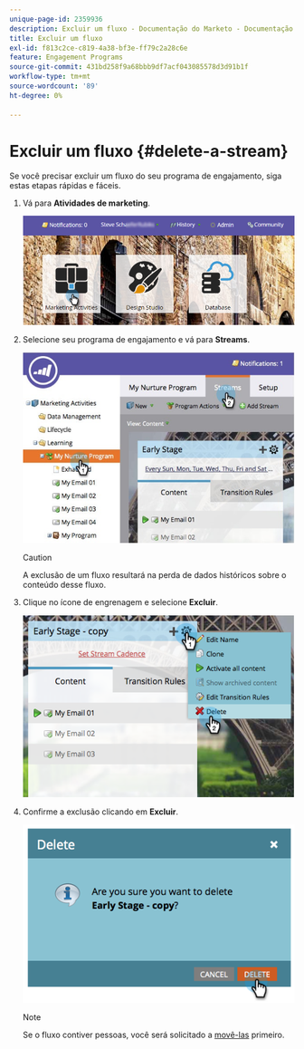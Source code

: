 ```yaml
---
unique-page-id: 2359936
description: Excluir um fluxo - Documentação do Marketo - Documentação do produto
title: Excluir um fluxo
exl-id: f813c2ce-c819-4a38-bf3e-ff79c2a28c6e
feature: Engagement Programs
source-git-commit: 431bd258f9a68bbb9df7acf043085578d3d91b1f
workflow-type: tm+mt
source-wordcount: '89'
ht-degree: 0%

---
```


# Excluir um fluxo {#delete-a-stream}

Se você precisar excluir um fluxo do seu programa de engajamento, siga estas etapas rápidas e fáceis.

1. Vá para **Atividades de marketing**.

   ![](assets/login-marketing-activities-1.png)

1. Selecione seu programa de engajamento e vá para **Streams**.

   ![](assets/cloneasteam-2.jpg)

   >[!CAUTION]
   >
   >A exclusão de um fluxo resultará na perda de dados históricos sobre o conteúdo desse fluxo.

1. Clique no ícone de engrenagem e selecione **Excluir**.

   ![](assets/image2014-9-15-17-3a47-3a27.png)

1. Confirme a exclusão clicando em **Excluir**.

   ![](assets/image2014-9-15-17-3a47-3a31.png)

   >[!NOTE]
   >
   >Se o fluxo contiver pessoas, você será solicitado a [movê-las](/help/marketo/product-docs/core-marketo-concepts/smart-campaigns/program-flow-actions/change-engagement-program-stream.md) primeiro.
